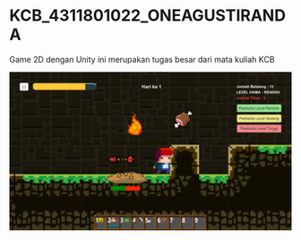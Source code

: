 # KCB_4311801022_ONEAGUSTIRANDA
Game 2D dengan Unity ini merupakan tugas besar dari mata kuliah KCB

![Games](https://github.com/oneagustiranda/KCB_4311801022_ONEAGUSTIRANDA/blob/master/Assets/UI/games-ss.png)

